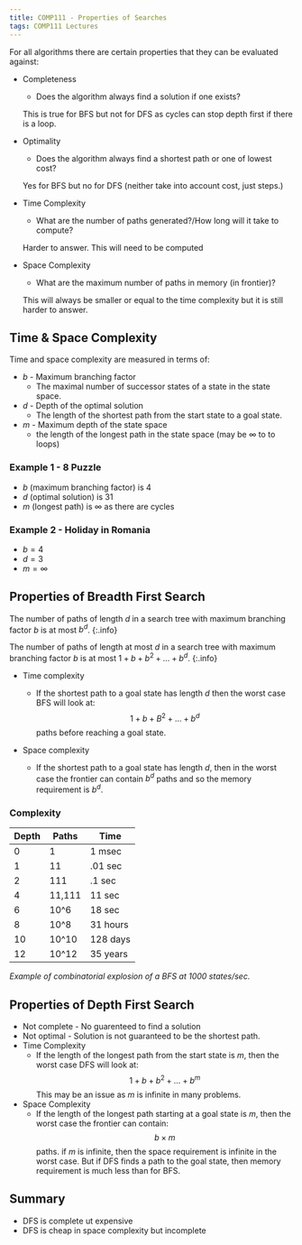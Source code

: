 ```yaml
---
title: COMP111 - Properties of Searches
tags: COMP111 Lectures
---
```

For all algorithms there are certain properties that they can be evaluated against:

* Completeness
	* Does the algorithm always find a solution if one exists?
	
	This is true for BFS but not for DFS as cycles can stop depth first if there is a loop.
	
* Optimality
	* Does the algorithm always find a shortest path or one of lowest cost?
	
	Yes for BFS but no for DFS (neither take into account cost, just steps.)
	
* Time Complexity
	* What are the number of paths generated?/How long will it take to compute?
	
	Harder to answer. This will need to be computed
	
* Space Complexity
	* What are the maximum number of paths in memory (in frontier)?
	
	This will always be smaller or equal to the time complexity but it is still harder to answer.
	
## Time & Space Complexity

Time and space complexity are measured in terms of:

* $b$ - Maximum branching factor
	* The maximal number of successor states of a state in the state space.
* $d$ - Depth of the optimal solution
	* The length of the shortest path from the start state to a goal state.
* $m$ - Maximum depth of the state space
	* the length of the longest path in the state space (may be $\infty$ to to loops)
	
### Example 1 - 8 Puzzle

* $b$ (maximum branching factor) is 4
* $d$ (optimal solution) is 31
* $m$ (longest path) is $\infty$ as there are cycles

### Example 2 - Holiday in Romania

* $b=4$
* $d=3$
* $m=\infty$

## Properties of Breadth First Search

The number of paths of length $d$ in a search tree with maximum branching factor $b$ is at most $b^d$.
{:.info}

The number of paths of length at most $d$ in a search tree with maximum branching factor $b$ is at most $1+b+b^2+\ldots + b^d$.
{:.info}

* Time complexity
	* If the shortest path to a goal state has length $d$ then the worst case BFS will look at: $$1+b+B^2+\ldots +b^d$$ paths before reaching a goal state.

* Space complexity
	* If the shortest path to a goal state has length $d$, then in the worst case the frontier can contain $b^d$ paths and so the memory requirement is $b^d$.

### Complexity

| Depth | Paths | Time | 
| ---| --- | --- |
| 0 | 1 | 1 msec |
| 1 | 11 | .01 sec | 
| 2 | 111 | .1 sec | 
| 4 | 11,111 | 11 sec |
| 6 | 10^6 | 18 sec |
| 8 | 10^8| 31 hours |
| 10 | 10^10 | 128 days|
| 12 |10^12 |35 years|
*Example of combinatorial explosion of a BFS at 1000 states/sec.*

## Properties of Depth First Search

* Not complete - No guarenteed to find a solution
* Not optimal - Solution is not guaranteed to be the shortest path.
* Time Complexity 
	* If the length of the longest path from the start state is $m$, then the worst case DFS will look at: $$1+b+b^2+\ldots +b^m$$ This may be an issue as $m$ is infinite in many problems.
* Space Complexity
	* If the length of the longest path starting at a goal state is $m$, then the worst case the frontier can contain: $$b\times m$$ paths. if $m$ is infinite, then the space requirement is infinite in the worst case. But if DFS finds a path to the goal state, then memory requirement is much less than for BFS.


## Summary

* DFS is complete ut expensive
* DFS is cheap in space complexity but incomplete
